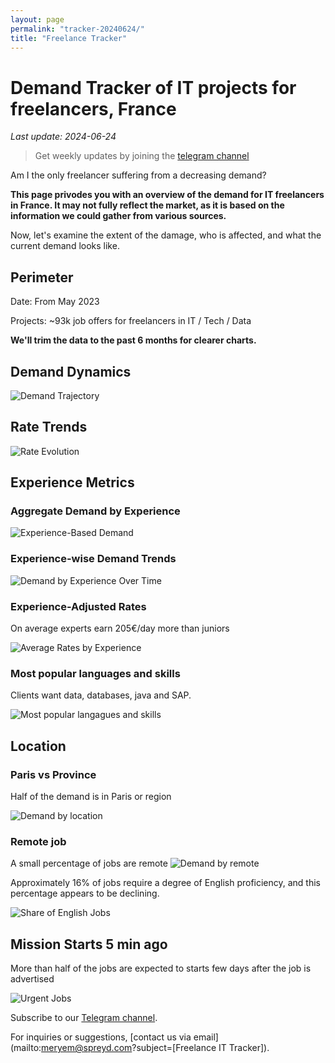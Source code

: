 ```yaml
---
layout: page
permalink: "tracker-20240624/"
title: "Freelance Tracker"
---
```

# Demand Tracker of IT projects for freelancers, France

*Last update: 2024-06-24*

> Get weekly updates by joining the [telegram channel](https://t.me/+3y9PJaF335UxYTg0)

Am I the only freelancer suffering from a decreasing demand?

**This page privodes you with an overview of the demand for IT freelancers in France. It may not fully reflect the market, as it is based on the information we could gather from various sources.**

Now, let's examine the extent of the damage, who is affected, and what the current demand looks like.

## Perimeter

Date: From May 2023

Projects: ~93k job offers for freelancers in IT / Tech / Data

**We'll trim the data to the past 6 months for clearer charts.**

## Demand Dynamics

![Demand Trajectory](figs/20240624_missions_by_week.png)

## Rate Trends

![Rate Evolution](figs/20240624_missions_by_week_rate.png)

## Experience Metrics

### Aggregate Demand by Experience

![Experience-Based Demand](figs/20240624_exp_lvl.png)

### Experience-wise Demand Trends

![Demand by Experience Over Time](figs/20240624_missions_by_week_exp.png)

### Experience-Adjusted Rates

On average experts earn 205€/day more than juniors

![Average Rates by Experience](figs/20240624_exp_lvl_rate.png)

### Most popular languages and skills

Clients want data, databases, java and SAP.

![Most popular langagues and skills](figs/20240624_missions_by_skill.png)

## Location

### Paris vs Province

Half of the demand is in Paris or region

![Demand by location](figs/20240624_missions_by_location.png)

### Remote job

A small percentage of jobs are remote
![Demand by remote](figs/20240624_missions_by_remote.png)

Approximately 16% of jobs require a degree of English proficiency, and this percentage appears to be declining.

![Share of English Jobs](figs/20240624_missions_anglais.png)

## Mission Starts 5 min ago

More than half of the jobs are expected to starts few days after the job is advertised

![Urgent Jobs](figs/20240624_missions_by_urgent.png)

Subscribe to our [Telegram channel](https://t.me/+3y9PJaF335UxYTg0).

For inquiries or suggestions, [contact us via email](mailto:meryem@spreyd.com?subject=[Freelance IT Tracker]).
